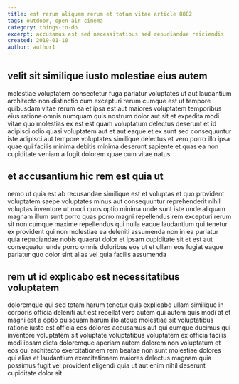 ```yaml
---
title: est rerum aliquam rerum et totam vitae article 8882
tags: outdoor, open-air-cinema
category: things-to-do
excerpt: accusamus est sed necessitatibus sed repudiandae reiciendis
created: 2019-01-10
author: author1
---
```


## velit sit similique iusto molestiae eius autem

molestiae voluptatem consectetur fuga pariatur voluptates ut aut laudantium architecto non distinctio cum excepturi rerum cumque est ut tempore quibusdam vitae rerum ea et ipsa est aut maiores voluptatem temporibus eius ratione omnis numquam quis nostrum dolor aut sit et expedita modi vitae quo molestias ex est est quam voluptatum delectus deserunt et id adipisci odio quasi voluptatem aut et aut eaque et ex sunt sed consequuntur iste adipisci aut tempore voluptates similique delectus et vero porro illo ipsa quae qui facilis minima debitis minima deserunt sapiente et quas ea non cupiditate veniam a fugit dolorem quae cum vitae natus

## et accusantium hic rem est quia ut

nemo ut quia est ab recusandae similique est et voluptas et quo provident voluptatem saepe voluptates minus aut consequuntur reprehenderit nihil voluptas inventore ut modi quos optio minima unde sunt iste unde aliquam magnam illum sunt porro quas porro magni repellendus rem excepturi rerum sit non cumque maxime repellendus qui nulla eaque laudantium qui tenetur ex provident qui non molestiae ea deleniti assumenda non in ea pariatur quia repudiandae nobis quaerat dolor et ipsam cupiditate sit et est aut consequatur unde porro omnis doloribus eos ut et ullam eos fugiat eaque pariatur quo dolor sint alias vel quia facilis assumenda

## rem ut id explicabo est necessitatibus voluptatem

doloremque qui sed totam harum tenetur quis explicabo ullam similique in corporis officia deleniti aut est repellat vero autem qui autem quis modi at et magni est a optio quisquam harum illo atque molestiae sit voluptatibus ratione iusto est officia eos dolores accusamus aut qui cumque ducimus qui inventore voluptatem sit voluptate voluptatibus voluptatem ex officia facilis modi ipsam dicta doloremque aperiam autem dolorem non voluptatum et eos qui architecto exercitationem rem beatae non sunt molestiae dolores qui alias et laudantium exercitationem maiores delectus magnam quia possimus fugit vel provident eligendi quia ut aut enim nihil deserunt cupiditate dolor sit

